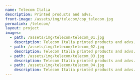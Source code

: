 ```yaml
---
name: Telecom Italia
description: Printed products and advs.
front-image: /assets/img/telecom/cop_telecom.jpg
permalink: /telecom/
layout: project
images:
  - path: /assets/img/telecom/telecom_01.jpg
    description: Telecom Italia printed products and advs.
  - path: /assets/img/telecom/telecom_02.jpg
    description: Telecom Italia printed products and advs.
  - path: /assets/img/telecom/telecom_03.jpg
    description: Telecom Italia printed products and advs.
  - path: /assets/img/telecom/telecom_04.jpg
    description: Telecom Italia printed products and advs.
---
```

